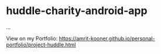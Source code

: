 # huddle-charity-android-app
...

View on my Portfolio: https://amrit-kooner.github.io/personal-portfolio/project-huddle.html
